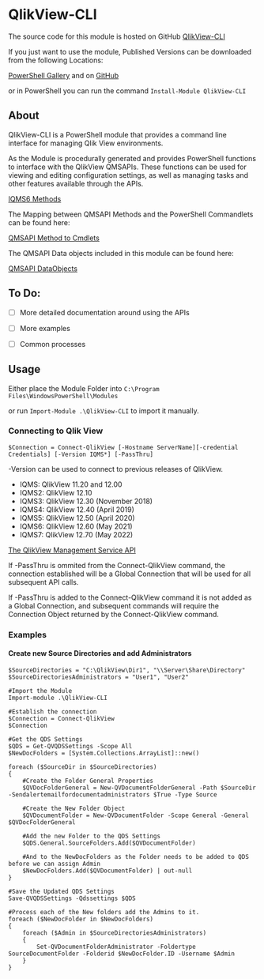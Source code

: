 
# QlikView-CLI

The source code for this module is hosted on GitHub [QlikView-CLI](https://github.com/QlikProfessionalServices/QlikView-CLI)

If you just want to use the module, Published Versions can be downloaded from the following Locations:

[PowerShell Gallery](https://www.powershellgallery.com/packages/QlikView-CLI) and on [GitHub](https://github.com/QlikProfessionalServices/QlikView-CLI/releases/)

or in PowerShell you can run the command `Install-Module QlikView-CLI`


## About

QlikView-CLI is a PowerShell module that provides a command line interface for managing Qlik View environments.

As the Module is procedurally generated and provides PowerShell functions to interface with the QlikView QMSAPIs.
These functions can be used for viewing and editing configuration settings, as well as managing tasks and other features available through the APIs.

[IQMS6 Methods](https://help.qlik.com/en-US/qlikview-developer/csh/QMSAPIref/Content/PIX.Services.V12.Api6.IQMS6.htm#)

The Mapping between QMSAPI Methods and the PowerShell Commandlets can be found here:

[QMSAPI Method to Cmdlets](./QMSAPI_Method_to_Cmdlet.md)


The QMSAPI Data objects included in this module can be found here:

[QMSAPI DataObjects](./QMSAPI_DataObjects.md)


## To Do:
 - [ ] More detailed documentation around using the APIs
 - [ ] More examples
 - [ ] Common processes


## Usage

Either place the Module Folder into `C:\Program Files\WindowsPowerShell\Modules`

or run `Import-Module .\QlikView-CLI` to import it manually.


### Connecting to Qlik View

    $Connection = Connect-QlikView [-Hostname ServerName][-credential Credentials] [-Version IQMS*] [-PassThru]

-Version can be used to connect to previous releases of QlikView.
- IQMS: QlikView 11.20 and 12.00
- IQMS2: QlikView 12.10
- IQMS3: QlikView 12.30 (November 2018)
- IQMS4: QlikView 12.40 (April 2019)
- IQMS5: QlikView 12.50 (April 2020)
- IQMS6: QlikView 12.60 (May 2021)
- IQMS7: QlikView 12.70 (May 2022)

[The QlikView Management Service API](https://help.qlik.com/en-US/qlikview-developer/csh/Subsystems/QMSAPIref/Content/Home.htm)


If -PassThru is ommited from the Connect-QlikView command, the connection established will be a Global Connection that will be used for all subsequent API calls.

If -PassThru is added to the Connect-QlikView command it is not added as a Global Connection, and subsequent commands will require the Connection Object returned by the Connect-QlikView command.

### Examples

#### Create new Source Directories and add Administrators

    $SourceDirectories = "C:\QlikView\Dir1", "\\Server\Share\Directory"
    $SourceDirectoriesAdministrators = "User1", "User2"

    #Import the Module
    Import-module .\QlikView-CLI

    #Establish the connection
    $Connection = Connect-QlikView
    $Connection

    #Get the QDS Settings
    $QDS = Get-QVQDSSettings -Scope All
    $NewDocFolders = [System.Collections.ArrayList]::new()

    foreach ($SourceDir in $SourceDirectories)
    {
    	#Create the Folder General Properties
    	$QVDocFolderGeneral = New-QVDocumentFolderGeneral -Path $SourceDir -Sendalertemailfordocumentadministrators $True -Type Source

    	#Create the New Folder Object
    	$QVDocumentFolder = New-QVDocumentFolder -Scope General -General $QVDocFolderGeneral

    	#Add the new Folder to the QDS Settings
    	$QDS.General.SourceFolders.Add($QVDocumentFolder)

    	#And to the NewDocFolders as the Folder needs to be added to QDS before we can assign Admin
    	$NewDocFolders.Add($QVDocumentFolder) | out-null
    }

    #Save the Updated QDS Settings
    Save-QVQDSSettings -Qdssettings $QDS

    #Process each of the New folders add the Admins to it.
    foreach ($NewDocFolder in $NewDocFolders)
    {
    	foreach ($Admin in $SourceDirectoriesAdministrators)
    	{
    		Set-QVDocumentFolderAdministrator -Foldertype SourceDocumentFolder -Folderid $NewDocFolder.ID -Username $Admin
    	}
    }

